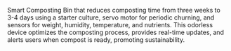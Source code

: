 Smart Composting Bin that reduces composting time from three weeks to 3-4 days using a starter culture, servo
motor for periodic churning, and sensors for weight, humidity, temperature, and nutrients. This odorless device optimizes the
composting process, provides real-time updates, and alerts users when compost is ready, promoting sustainability.
